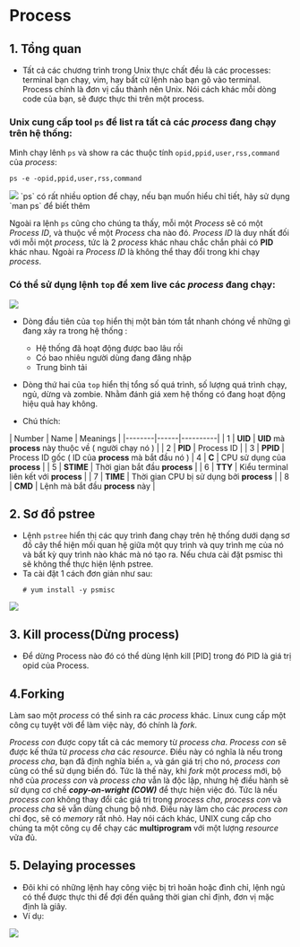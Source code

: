 # Process

## 1. Tổng quan

- Tất cả các chương trình trong Unix thực chất đều là các processes: terminal bạn chạy, vim, hay bất cứ lệnh nào bạn gõ vào terminal. Process chính là đơn vị cấu thành nên Unix. Nói cách khác mỗi dòng code của bạn, sẽ được thực thi trên một process.

### Unix cung cấp tool `ps` để list ra tất cả các *process* đang chạy trên hệ thống:

Mình chạy lênh `ps` và show ra các thuộc tính `opid,ppid,user,rss,command` của *process*:

`ps -e -opid,ppid,user,rss,command`

<img src = "https://i.imgur.com/jzdZeSh.png">
`ps` có rất nhiều option để chạy, nếu bạn muốn hiểu chỉ tiết, hãy sử dụng `man ps` để biết thêm

Ngoài ra lệnh `ps` cũng cho chúng ta thấy, mỗi một *Process* sẽ có một *Process ID*, và thuộc về một *Process* cha nào đó. *Process ID* là duy nhất đối với mỗi một *process*, tức là 2 *process* khác nhau chắc chắn phải có **PID** khác nhau. Ngoài ra *Process ID* là không thể thay đổi trong khi chạy *process*.

### Có thể sử dụng lệnh `top` để xem **live** các *process* đang chạy:

<img src = "https://i.imgur.com/iqZ9nbA.png">

- Dòng đầu tiên của `top` hiển thị một bản tóm tắt nhanh chóng về những gì đang xảy ra trong hệ thống :
    - Hệ thống đã hoạt động được bao lâu rồi
    - Có bao nhiêu người dùng đang đăng nhập
    - Trung bình tải

- Dòng thứ hai của `top` hiển thị tổng số quá trình, số lượng quá trình chạy, ngủ, dừng và zombie. Nhằm đánh giá xem hệ thống có đang hoạt động hiệu quả hay không.

- Chú thích:

| Number | Name | Meanings |
    |--------|------|----------|
    | 1 | **UID** | **UID** mà **process** này thuộc về ( người chạy nó ) |
    | 2 | **PID** | Process ID |
    | 3 | **PPID** | Process ID gốc ( ID của **process** mà bắt đầu nó )
    | 4 | **C** | CPU sử dụng của **process** |
    | 5 | **STIME** | Thời gian bắt đầu **process** |
    | 6 | **TTY** | Kiểu terminal liên kết với **process** |
    | 7 | **TIME** | Thời gian CPU bị sử dụng bởi **process** |
    | 8 | **CMD** | Lệnh mà bắt đầu **process** này |

## 2. Sơ đồ pstree
- Lệnh `pstree` hiển thị các quy trình đang chạy trên hệ thống dưới dạng sơ đồ cây thể hiện mối quan hệ giữa một quy trình và quy trình mẹ của nó và bất kỳ quy trình nào khác mà nó tạo ra.
Nếu chưa cài đặt psmisc thì sẽ không thể thực hiện lệnh pstree.
- Ta cài đặt 1 cách đơn giản như sau:
    ```
    # yum install -y psmisc
    ```
<img src=https://image.prntscr.com/image/jnAf0OVZRo2yAEsbywknfw.png>

## 3. Kill process(Dừng process)
- Để dừng Process nào đó có thể dùng lệnh kill [PID] trong đó PID là giá trị opid của Process.

## 4.Forking
Làm sao một *process* có thể sinh ra các *process* khác. Linux cung cấp một công cụ tuyệt vời để làm việc này, đó chính là *fork*.

*Process con* được copy tất cả các memory từ *process cha*.
*Process con* sẽ được kế thứa từ *process cha* các *resource*. Điều này có nghĩa là nếu trong *process cha*, bạn đã định nghĩa biến `a`, và gán giá trị cho nó, *process con* cũng có thể sử dụng biến đó.
Tức là thế này, khi *fork* một *process* mới, bộ nhớ của *process con* và *process cha* vẫn là độc lập, nhưng hệ điều hành sẽ sử dụng cơ chế ***copy-on-wright (COW)*** để thực hiện việc đó. Tức là nếu *process con* không thay đổi các giá trị trong *process cha*, *process con* và *process cha* sẽ vẫn dùng chung bộ nhớ. Điều này làm cho các *process con* chỉ đọc, sẽ có *memory* rất nhỏ. Hay nói cách khác, UNIX cung cấp cho chúng ta một công cụ để chạy các **multiprogram** với một lượng *resource* vửa đủ.

## 5. Delaying processes
- Đôi khi có những lệnh hay công việc bị trì hoãn hoặc đình chỉ, lệnh ngủ có thể được thực thi để đợi đến quãng thời gian chỉ định, đơn vị mặc định là giây.
- Ví dụ:
<img src=https://image.prntscr.com/image/GTdau5QvRPS9TwyYtcggOQ.png>



